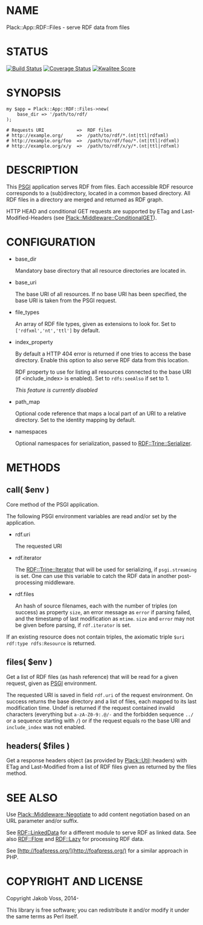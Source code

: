 # NAME

Plack::App::RDF::Files - serve RDF data from files

# STATUS

[![Build Status](https://travis-ci.org/nichtich/Plack-App-RDF-Files.png)](https://travis-ci.org/nichtich/Plack-App-RDF-Files)
[![Coverage Status](https://coveralls.io/repos/nichtich/Plack-App-RDF-Files/badge.png)](https://coveralls.io/r/nichtich/Plack-App-RDF-Files)
[![Kwalitee Score](http://cpants.cpanauthors.org/dist/Plack-App-RDF-Files.png)](http://cpants.cpanauthors.org/dist/Plack-App-RDF-Files)

# SYNOPSIS

    my $app = Plack::App::RDF::Files->new(
        base_dir => '/path/to/rdf/
    );

    # Requests URI            =>  RDF files
    # http://example.org/     =>  /path/to/rdf/*.(nt|ttl|rdfxml)
    # http://example.org/foo  =>  /path/to/rdf/foo/*.(nt|ttl|rdfxml)
    # http://example.org/x/y  =>  /path/to/rdf/x/y/*.(nt|ttl|rdfxml)

# DESCRIPTION

This [PSGI](https://metacpan.org/pod/PSGI) application serves RDF from files. Each accessible RDF resource
corresponds to a (sub)directory, located in a common based directory. All RDF
files in a directory are merged and returned as RDF graph.

HTTP HEAD and conditional GET requests are supported by ETag and
Last-Modified-Headers (see [Plack::Middleware::ConditionalGET](https://metacpan.org/pod/Plack::Middleware::ConditionalGET)).

# CONFIGURATION

- base\_dir

    Mandatory base directory that all resource directories are located in.

- base\_uri

    The base URI of all resources. If no base URI has been specified, the
    base URI is taken from the PSGI request.

- file\_types

    An array of RDF file types, given as extensions to look for. Set to
    `['rdfxml','nt','ttl']` by default.

- index\_property

    By default a HTTP 404 error is returned if one tries to access the base
    directory. Enable this option to also serve RDF data from this location.

    RDF property to use for listing all resources connected to the base URI (if
    <include\_index> is enabled).  Set to `rdfs:seeAlso` if set to 1.

    _This feature is currently disabled_

- path\_map

    Optional code reference that maps a local part of an URI to a relative
    directory. Set to the identity mapping by default.

- namespaces

    Optional namespaces for serialization, passed to [RDF::Trine::Serializer](https://metacpan.org/pod/RDF::Trine::Serializer).

# METHODS

## call( $env )

Core method of the PSGI application.

The following PSGI environment variables are read and/or set by the
application.

- rdf.uri

    The requested URI

- rdf.iterator

    The [RDF::Trine::Iterator](https://metacpan.org/pod/RDF::Trine::Iterator) that will be used for serializing, if
    `psgi.streaming` is set. One can use this variable to catch the RDF
    data in another post-processing middleware.

- rdf.files

    An hash of source filenames, each with the number of triples (on success)
    as property `size`, an error message as `error` if parsing failed, and
    the timestamp of last modification as `mtime`. `size` and `error` may
    not be given before parsing, if `rdf.iterator` is set.

If an existing resource does not contain triples, the axiomatic triple
`$uri rdf:type rdfs:Resource` is returned.

## files( $env )

Get a list of RDF files (as hash reference) that will be read for a given
request, given as [PSGI](https://metacpan.org/pod/PSGI) environment.

The requested URI is saved in field `rdf.uri` of the request environment.  On
success returns the base directory and a list of files, each mapped to its last
modification time.  Undef is returned if the request contained invalid
characters (everything but `a-zA-Z0-9:.@/-` and the forbidden sequence `../`
or a sequence starting with `/`) or if the request equals ro the base URI and
`include_index` was not enabled.

## headers( $files ) 

Get a response headers object (as provided by [Plack::Util](https://metacpan.org/pod/Plack::Util)::headers) with
ETag and Last-Modified from a list of RDF files given as returned by the files
method.

# SEE ALSO

Use [Plack::Middleware::Negotiate](https://metacpan.org/pod/Plack::Middleware::Negotiate) to add content negotiation based on
an URL parameter and/or suffix.

See [RDF::LinkedData](https://metacpan.org/pod/RDF::LinkedData) for a different module to serve RDF as linked data.
See also [RDF::Flow](https://metacpan.org/pod/RDF::Flow) and [RDF::Lazy](https://metacpan.org/pod/RDF::Lazy) for processing RDF data.

See [http://foafpress.org/](http://foafpress.org/) for a similar approach in PHP.

# COPYRIGHT AND LICENSE

Copyright Jakob Voss, 2014-

This library is free software; you can redistribute it and/or modify it under
the same terms as Perl itself.
